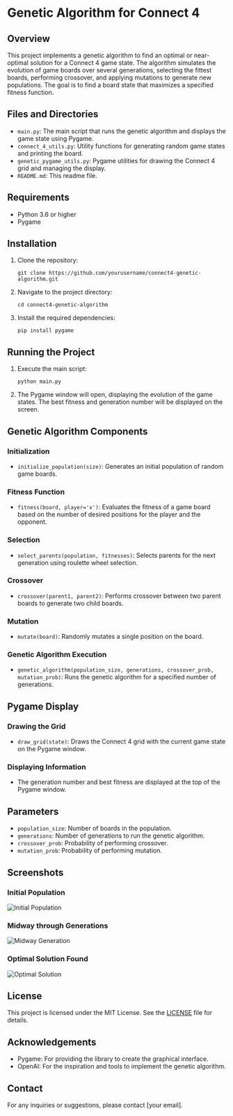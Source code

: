# Genetic Algorithm for Connect 4

## Overview

This project implements a genetic algorithm to find an optimal or near-optimal solution for a Connect 4 game state. The algorithm simulates the evolution of game boards over several generations, selecting the fittest boards, performing crossover, and applying mutations to generate new populations. The goal is to find a board state that maximizes a specified fitness function.

## Files and Directories

- `main.py`: The main script that runs the genetic algorithm and displays the game state using Pygame.
- `connect_4_utils.py`: Utility functions for generating random game states and printing the board.
- `genetic_pygame_utils.py`: Pygame utilities for drawing the Connect 4 grid and managing the display.
- `README.md`: This readme file.

## Requirements

- Python 3.6 or higher
- Pygame

## Installation

1. Clone the repository:
   ```
   git clone https://github.com/yourusername/connect4-genetic-algorithm.git
   ```
2. Navigate to the project directory:
   ```
   cd connect4-genetic-algorithm
   ```
3. Install the required dependencies:
   ```
   pip install pygame
   ```

## Running the Project

1. Execute the main script:
   ```
   python main.py
   ```
2. The Pygame window will open, displaying the evolution of the game states. The best fitness and generation number will be displayed on the screen.

## Genetic Algorithm Components

### Initialization

- `initialize_population(size)`: Generates an initial population of random game boards.

### Fitness Function

- `fitness(board, player='x')`: Evaluates the fitness of a game board based on the number of desired positions for the player and the opponent.

### Selection

- `select_parents(population, fitnesses)`: Selects parents for the next generation using roulette wheel selection.

### Crossover

- `crossover(parent1, parent2)`: Performs crossover between two parent boards to generate two child boards.

### Mutation

- `mutate(board)`: Randomly mutates a single position on the board.

### Genetic Algorithm Execution

- `genetic_algorithm(population_size, generations, crossover_prob, mutation_prob)`: Runs the genetic algorithm for a specified number of generations.

## Pygame Display

### Drawing the Grid

- `draw_grid(state)`: Draws the Connect 4 grid with the current game state on the Pygame window.

### Displaying Information

- The generation number and best fitness are displayed at the top of the Pygame window.

## Parameters

- `population_size`: Number of boards in the population.
- `generations`: Number of generations to run the genetic algorithm.
- `crossover_prob`: Probability of performing crossover.
- `mutation_prob`: Probability of performing mutation.

## Screenshots

### Initial Population
![Initial Population]([Genetic/ScreenShots/Initial_Population.png](https://github.com/Bilal-Ahmad102/Genetic-Algorithm/blob/main/ScreenShots/Initial_Population.png))

### Midway through Generations
![Midway Generation]([Genetic/ScreenShots/Midway_Population.png](https://github.com/Bilal-Ahmad102/Genetic-Algorithm/blob/main/ScreenShots/Midway_Population.png))

### Optimal Solution Found
![Optimal Solution]([Genetic/ScreenShots/Optimal_Population.png](https://github.com/Bilal-Ahmad102/Genetic-Algorithm/blob/main/ScreenShots/Optimal_Population.png))

## License

This project is licensed under the MIT License. See the [LICENSE](LICENSE) file for details.

## Acknowledgements

- Pygame: For providing the library to create the graphical interface.
- OpenAI: For the inspiration and tools to implement the genetic algorithm.

## Contact

For any inquiries or suggestions, please contact [your email].
